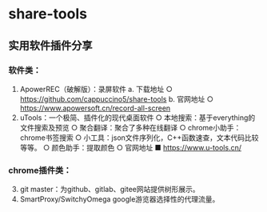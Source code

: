 # share-tools

## 实用软件插件分享
### 软件类：
1. ApowerREC（破解版）：录屏软件
  a. 下载地址
  ○ https://github.com/cappuccino5/share-tools
  b. 官网地址
  ○ https://www.apowersoft.cn/record-all-screen
2. uTools：一个极简、插件化的现代桌面软件
  ○ 本地搜索：基于everything的文件搜索及预览
  ○ 聚合翻译：聚合了多种在线翻译
  ○ chrome小助手：chrome书签搜索
  ○ 小工具：json文件序列化，C++函数速查，文本代码比较等等。
  ○ 颜色助手：提取颜色
  ○ 官网地址
    ■ https://www.u-tools.cn/
### chrome插件类：
3. git master：为github、gitlab、gitee网站提供树形展示。
4. SmartProxy/SwitchyOmega google游览器选择性的代理流量。
